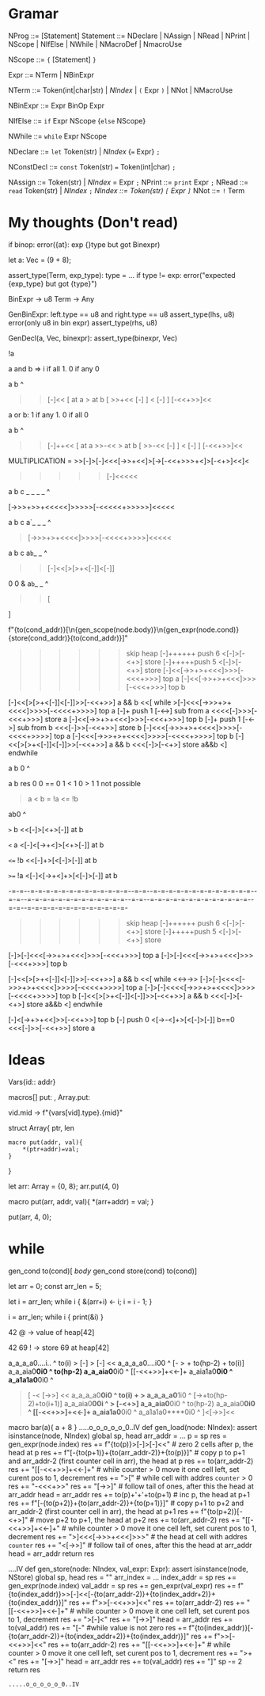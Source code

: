 # Gramar
NProg     ::= [Statement]
Statement ::= NDeclare
            | NAssign
            | NRead
            | NPrint
            | NScope
            | NIfElse
            | NWhile
            | NMacroDef
            | NmacroUse

NScope    ::= `{` [Statement] `}`

Expr      ::= NTerm 
            | NBinExpr

NTerm     ::= Token(int|char|str)
			| *NIndex*
            | `(` Expr `)`
            | NNot
            | NMacroUse
            

NBinExpr   ::= Expr BinOp Expr

NIfElse   ::= `if` Expr NScope {`else` NScope}

NWhile    ::= `while` Expr NScope  

NDeclare  ::= `let` Token(str) | *NIndex* {`=` Expr} `;`

NConstDecl ::= `const` Token(str) `=` Token(int|char) `;`

NAssign   ::= Token(str) | *NIndex* = Expr `;`
NPrint    ::= `print` Expr `;`
NRead     ::= `read` Token(str) | *NIndex* `;`
*NIndex   ::= Token(str) `[` Expr `]`*
NNot      ::= `!` Term

# My thoughts (Don't read)



if binop:
    error({at}: exp {}type but got Binexpr)

let a: Vec = (9 + 8);

assert_type(Term, exp_type):
    type = ...
    if type != exp: error("expected {exp_type} but got {type}")


BinExpr -> u8
Term -> Any

GenBinExpr: left.type == u8 and right.type == u8
         assert_type(lhs, u8)
        error(only u8 in bin expr)
         assert_type(rhs, u8)

GenDecl(a, Vec, binexpr):
    assert_type(binexpr, Vec)

!a

a and b => i if all 1. 0 if any 0

a b
^
>>[-]<<
[ at a
    > at b
    [
        >>+<<
        [-]
    ]
    <
    [-]
]
>>[-<<+>>]<<

a or b: 1 if any 1. 0 if all 0

a b
^

>>[-]++<<
[ at a
    >>-<<
    > at b
    [
        >>-<<
        [-]
    ]
    <
    [-]
]
>>[-<<+>>]<<


MULTIPLICATION = >>[-]>[-]<<<[->>+<<]>[->[-<<+>>>+<]>[-<+>]<<]<

>>>>>[-]<<<<<

a b c _ _ _ _
^

[->>>+>>+<<<<<]>>>>>[-<<<<<+>>>>>]<<<<<

a b c a`_ _ _
^

> [->>>+>+<<<<]>>>>[-<<<<+>>>>]<<<<<

a b c a`b`_ _
^
>>[-]<<[>[>+<[-]]<[-]]

0 0 & a`b`_ _
^

>>[

    
]

f"{to(cond_addr)}[\n{gen_scope(node.body)}\n{gen_expr(node.cond)}{store(cond_addr)}{to(cond_addr)}]"
>>>>>> skip heap
[-]++++++ push 6
<[-]>[-<+>] store
>[-]+++++push 5
<[-]>[-<+>] store
[-]<<[->>+>+<<<]>>>[-<<<+>>>] top a
[-]<<[->>+>+<<<]>>>[-<<<+>>>] top b

[-]<<[>[>+<[-]]<[-]]>>[-<<+>>] a && b
<<[ while
    >[-]<<<[->>>+>+<<<<]>>>>[-<<<<+>>>>] top a
    [-]+ push 1 
    [-<->] sub from a
    <<<<[-]>>>[-<<<+>>>] store a
    [-]<<[->>+>+<<<]>>>[-<<<+>>>] top b
    [-]+ push 1
    [-<->] sub from b
    <<<[-]>>[-<<+>>] store b
    [-]<<<[->>>+>+<<<<]>>>>[-<<<<+>>>>] top a
    [-]<<<[->>>+>+<<<<]>>>>[-<<<<+>>>>] top b
    [-]<<[>[>+<[-]]<[-]]>>[-<<+>>] a && b
    <<<[-]>[-<+>] store a&&b
<] endwhile

a b 0
    ^
    
a b res
0 0 ==
0 1 <
1 0 >
1 1 not possible

> a
< b
>= !a
<= !b

ab0
  ^

`>` b
<<[-]>[<+>[-]] at b

`<` a
<[-]<[->+<]>[<+>[-]] at b

`<=` !b
<<[-]+>[<[-]>[-]] at b

`>=` !a
<[-]<[->+<]+>[<[-]>[-]] at b





-=-=--=-=-=-=-=-=-=-=-=-=-=-=-=--=-=--=-=-=-=-=-=-=-=-=-=-=-=-=--=-=--=-=-=-=-=-=-=-=-=-=-=-=-=--=-=--=-=-=-=-=-=-=-=-=-=-=-=-=--=-=--=-=-=-=-=-=-=-=-=-=-=-=-=-
>>>>>> skip heap
[-]++++++ push 6
<[-]>[-<+>] store
>[-]+++++push 5
<[-]>[-<+>] store

[-]>[-]<<<[->>+>+<<<]>>>[-<<<+>>>] top a
[-]>[-]<<<[->>+>+<<<]>>>[-<<<+>>>] top b

[-]<<[>[>+<[-]]<[-]]>>[-<<+>>] a && b
<<[ while
    <<->->>
    [-]>[-]<<<<[->>>+>+<<<<]>>>>[-<<<<+>>>>] top a
    [-]>[-]<<<<[->>>+>+<<<<]>>>>[-<<<<+>>>>] top b
    [-]<<[>[>+<[-]]<[-]]>>[-<<+>>] a && b
    <<<[-]>[-<+>] store a&&b
<] endwhile
    
    
[-]<[->+>+<<]>>[-<<+>>] top b
[-] push 0
<[->-<]+>[<[-]>[-]] b==0
<<<[-]>>[-<<+>>] store a

# Ideas

Vars{id:: addr}



macros[]
put: <obj>,
Array.put: <obj>

vid.mid -> f"{vars[vid].type}.{mid}" 

struct Array{
    ptr,
    len
    
    macro put(addr, val){
        *(ptr+addr)=val;
    }
    
}

let arr: Array = {0, 8};
arr.put(4, 0)

macro put(arr, addr, val){
    *(arr+addr) = val;
}


put(arr, 4, 0);


# while

gen_cond to(cond)[  *body*  gen_cond store(cond) to(cond)]

let arr = 0;
const arr_len = 5;

let i = arr_len;
while i {
    &(arr+i) <- i;
    i = i - 1;
}

i = arr_len;
while i {
    print(&i)
}

42 @  ->  value of heap[42] 

42 69 !   -> store 69 at heap[42]


a_a_a_a0....i..
            ^
to(i) > [-] > [-] <<
a_a_a_a0....i00
            ^
[- > + to(hp-2) + to(i)]
a_a_aia0****0i0
            ^
to(hp-2)
a_a_aia0****0i0
     ^
[[-<<+>>]+<<-]+
a_aia1a0****0i0
   ^
a_a1a1a0****0i0
   ^
>[
    -<
    [->>]
    <<
a_a_a_a0****0i0
     ^
    to(i) +
    >
a_a_a_a0****1i0
             ^
    [->+to(hp-2)+to(i+1)]
a_a_aia0****00i
             ^
    >
    [-<+>]
a_a_aia0****0i0
              ^
    to(hp-2)
a_a_aia0****0i0
     ^
    [[-<<+>>]+<<-]+
a_aia1a0****0i0
   ^
a_a1a1a0****0i0
   ^
>]<[->>]<<

macro bar(a){
    a + 8
}
    .....o_o_o_o_o_0..IV
def gen_load(node: NIndex):
    assert isinstance(node, NIndex)
    global sp, head
    arr_addr = ...
    p = sp
    res =  gen_expr(node.index)
    res += f"{to(p)}>[-]>[-]<<" # zero 2 cells after p, the head at p
    res += f"[-{to(p+1)}+{to(arr_addr-2)}+{to(p)}]" # copy p to p+1 and arr_addr-2 (first counter cell in arr), the head at p
    res += to(arr_addr-2)
    res += "[[-<<+>>]+<<-]+" # while counter > 0 move it one cell left, set curent pos to 1, decrement
    res += ">[" # while cell with addres `counter` > 0
    res += "-<<<+>>"
    res += "[->>]" # follow tail of ones, after this the head at arr_addr
    head = arr_addr
    res += to(p)+'+'+to(p+1) # inc p, the head at p+1
    res += f"[-{to(p+2)}+{to(arr_addr-2)}+{to(p+1)}]"  # copy p+1 to p+2 and arr_addr-2 (first counter cell in arr), the head at p+1
    res += f"{to(p+2)}[-<+>]" # move p+2 to p+1, the head at p+2
    res += to(arr_addr-2)
    res += "[[-<<+>>]+<<-]+" # while counter > 0 move it one cell left, set curent pos to 1, decrement
    res += ">]<<<[->>>+<<<]>>>" # the head at cell with addres `counter`
    res += "<[->>]" # follow tail of ones, after this the head at arr_addr
    head = arr_addr
    return res

....IV
def gen_store(node: NIndex, val_expr: Expr):
    assert isinstance(node, NStore)
    global sp, head
    res = ""
    arr_index = ...
    index_addr = sp
    res += gen_expr(node.index)
    val_addr = sp
    res += gen_expr(val_expr)
    res += f"{to(index_addr)}>>[-]<<[-{to(arr_addr-2)}+{to(index_addr+2)}+{to(index_addr)}]"
    res += f">>[-<<+>>]<<"
    res += to(arr_addr-2)
    res += "[[-<<+>>]+<<-]+" # while counter > 0 move it one cell left, set curent pos to 1, decrement
    res += ">[-]<"
    res += "[->>]"
    head = arr_addr
    res += to(val_addr)
    res += "[-" #while value is not zero
    res += f"{to(index_addr)}[-{to(arr_addr-2)}+{to(index_addr+2)}+{to(index_addr)}]"
    res += f">>[-<<+>>]<<"
    res += to(arr_addr-2)
    res += "[[-<<+>>]+<<-]+" # while counter > 0 move it one cell left, set curent pos to 1, decrement
    res += ">+<"
    res += "[->>]"
    head = arr_addr
    res += to(val_addr)
    res += "]"
    sp -= 2
    return res


    .....o_o_o_o_o_0..IV